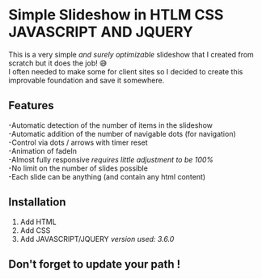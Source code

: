 # Simple Slideshow in HTLM CSS JAVASCRIPT AND JQUERY
This is a very simple *and surely optimizable* slideshow that I created from scratch but it does the job! :sweat_smile: <br>
I often needed to make some for client sites so I decided to create this improvable foundation and save it somewhere.

## Features
-Automatic detection of the number of items in the slideshow <br>
-Automatic addition of the number of navigable dots (for navigation) <br>
-Control via dots / arrows with timer reset <br>
-Animation of fadeIn <br>
-Almost fully responsive *requires little adjustment to be 100%* <br>
-No limit on the number of slides possible <br>
-Each slide can be anything (and contain any html content) <br>

## Installation 
1. Add HTML
1. Add CSS
1. Add JAVASCRIPT/JQUERY *version used: 3.6.0*

## Don't forget to update your path !

